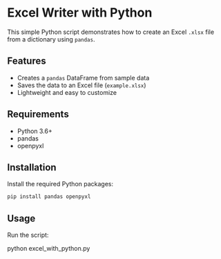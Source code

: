 # Excel Writer with Python 

This simple Python script demonstrates how to create an Excel `.xlsx` file from a dictionary using `pandas`.

## Features

- Creates a `pandas` DataFrame from sample data
- Saves the data to an Excel file (`example.xlsx`)
- Lightweight and easy to customize

## Requirements

- Python 3.6+
- pandas
- openpyxl

## Installation

Install the required Python packages:

```bash
pip install pandas openpyxl
```

## Usage

Run the script:

python excel_with_python.py
